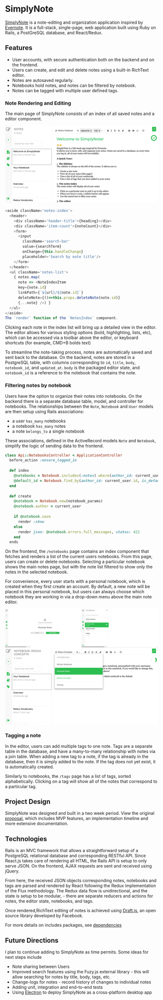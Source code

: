 # SimplyNote

[SimplyNote][live-link] is a note-editing and organization application inspired by [Evernote][evernote]. It is a full-stack, single-page, web application built using Ruby on Rails, a PostGreSQL database, and React/Redux.

## Features
  * User accounts, with secure authentication both on the backend and on the frontend.
  * Users can create, and edit and delete notes using a built-in RichText editor.
  * Notes are autosaved regularly.
  * Notebooks hold notes, and notes can be filtered by notebook.
  * Notes can be tagged with multiple user defined tags.

### Note Rendering and Editing
The main page of SimplyNote consists of an index of all saved notes and a editor component.

![SimplyNote notes index](docs/images/simply_note_index.png)

```js
<aside className='notes-index'>
  <header>
    <div className='header-title'>{heading}</div>
    <div className='item-count'>{noteCount}</div>
    <form>
      <input
        className='search-bar'
        value={searchTerm}
        onChange={this.handleChange}
        placeholder='Search by note title'/>
    </form>
  </header>
  <ul className='notes-list'>
    { notes.map(
      note => <NoteIndexItem
      key={note.id}
      linkPath={`${url}/${note.id}`}
      deleteNote={()=>this.props.deleteNote(note.id)}
      {...note} />) }
  </ul>
</aside>
The `render` function of the `NotesIndex` component.
```

Clicking each note in the index list will bring up a detailed view in the editor. The editor allows for various styling options (bold, highlighting, lists, etc), which can be accessed via a toolbar above the editor, or keyboard shortcuts (for example, CMD+B bolds text)

To streamline the note-taking process, notes are automatically saved and sent back to the database. On the backend, notes are stored in a PostgreSQL table, with columns corresponding to `id`, `title`, `body`, `notebook_id`, and `updated_at`. `body` is the packaged editor state, and `notebook_id` is a reference to the notebook that contains the note.

### Filtering notes by notebook

Users have the option to organize their notes into notebooks. On the backend there is a separate database table, model, and controller for notebooks. The relationships between the `Note`, `Notebook` and `User` models are then setup using Rails associations:

  * a user `has_many` notebooks
  * a notebook `has_many` notes
  * a note `belongs_to` a single notebook

These associations, defined in the ActiveRecord models `Note` and `Notebook`, simplify the logic of sending data to the frontend.

```ruby
class Api::NotebooksController < ApplicationController
  before_action :ensure_logged_in

  def index
    @notebooks = Notebook.includes(:notes).where(author_id: current_user.id)
    @default_id = Notebook.find_by(author_id: current_user.id, is_default: true).id
  end

  def create
    @notebook = Notebook.new(notebook_params)
    @notebook.author = current_user

    if @notebook.save
      render :show
    else
      render json: @notebook.errors.full_messages, status: 422
    end
  ends
```

On the frontend, the `/notebooks` page contains an index component that fetches and renders a list of the current users notebooks. From this page, users can create or delete notebooks. Selecting a particular notebook shows the main notes page, but with the note list filtered to show only the notes in the selected notebook.

For convenience, every user starts with a personal notebook, which is created when they first create an account. By default, a new note will be placed in this personal notebook, but users can always choose which notebook they are working in via a drop-down menu above the main note editor.

![SimplyNote notebooks](docs/images/simply_note_notebooks_composite.png)

### Tagging a note

In the editor, users can add multiple tags to one note. Tags are a separate table in the database, and have a many-to-many relationship with notes via a join table. When adding a new tag to a note, if the tag is already in the database, then it is simply added to the note. If the tag does not yet exist, it is automatically created.

Similarly to notebooks, the `/tags` page has a list of tags, sorted alphabetically. Clicking on a tag will show all of the notes that correspond to a particular tag.

## Project Design

SimplyNote was designed and built in a two week period. View the original [proposal][dev-readme], which includes MVP features, an implementation timeline and more extensive documentation.

## Technologies

Rails is an MVC framework that allows a straightforward setup of a PostgreSQL relational database and corresponding RESTful API. Since React.js takes care of rendering all HTML, the Rails API is setup to only serve JSON. On the frontend, AJAX requests are sent and received using jQuery.

From here, the received JSON objects corresponding notes, notebooks and tags are parsed and rendered by React following the Redux implementation of the Flux methodology. The Redux data flow is unidirectional, and the state is setup to be modular, - there are separate reducers and actions for notes, the editor state, notebooks, and tags.

Once rendered,RichText editing of notes is achieved using [Draft.js][draft], an open source library developed by Facebook.

For more details on includes packages, see [dependencies][dependencies]

## Future Directions

I plan to continue adding to SimplyNote as time permits. Some ideas for next steps include

  * Note sharing between Users
  * Improved search features using the Fuzy.js external library - this will allow searching for notes by title, body, tags, etc.
  * Change-logs for notes - record history of changes to individual notes
  * Adding unit, integration and end-to-end tests
  * Using [Electron][electron] to deploy SimplyNote as a cross-platform desktop app


[evernote]: https://evernote.com/
[dev-readme]: docs/README.md
[live-link]: http://www.simply-note.me
[draft]: https://draftjs.org
[dependencies]: docs/dependencies.md
[electron]: https://electron.atom.io/
